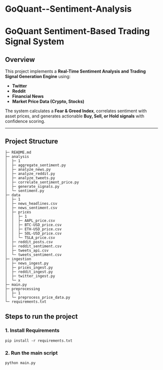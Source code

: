 # GoQuant--Sentiment-Analysis

# GoQuant Sentiment-Based Trading Signal System

## Overview
This project implements a **Real-Time Sentiment Analysis and Trading Signal Generation Engine** using:
- **Twitter**
- **Reddit**
- **Financial News**
- **Market Price Data (Crypto, Stocks)**

The system calculates a **Fear & Greed Index**, correlates sentiment with asset prices, and generates actionable **Buy, Sell, or Hold signals** with confidence scoring.

---

## Project Structure
``` 
├─ README.md
├─ analysis
│  ├─ 1
│  ├─ aggregate_sentiment.py
│  ├─ analyze_news.py
│  ├─ analyze_reddit.py
│  ├─ analyze_tweets.py
│  ├─ correlate_sentiment_price.py
│  ├─ generate_signals.py
│  └─ sentiment.py
├─ data
│  ├─ 1
│  ├─ news_headlines.csv
│  ├─ news_sentiment.csv
│  ├─ prices
│  │  ├─ 1
│  │  ├─ AAPL_price.csv
│  │  ├─ BTC-USD_price.csv
│  │  ├─ ETH-USD_price.csv
│  │  ├─ SOL-USD_price.csv
│  │  └─ TSLA_price.csv
│  ├─ reddit_posts.csv
│  ├─ reddit_sentiment.csv
│  ├─ tweets_api.csv
│  └─ tweets_sentiment.csv
├─ ingestion
│  ├─ news_ingest.py
│  ├─ prices_ingest.py
│  ├─ reddit_ingest.py
│  ├─ twitter_ingest.py
│  └─ x
├─ main.py
├─ preprocessing
│  ├─ 1
│  └─ preprocess_price_data.py
└─ requirements.txt
```

## Steps to run the project

### 1. Install Requirements
```
pip install -r requirements.txt
```

### 2. Run the main  script
```
python main.py
```

